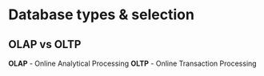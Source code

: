 # Database types & selection

## OLAP vs OLTP

**OLAP** - Online Analytical Processing 
**OLTP** - Online Transaction Processing

